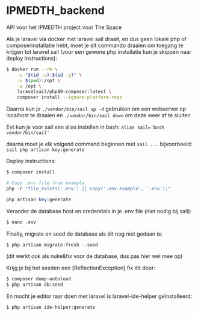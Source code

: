 # IPMEDTH_backend

API voor het IPMEDTH project voor The Space

Als je laravel via docker met laravel sail draait, en dus geen lokale php of composerinstallatie hebt, moet je dit commando draaien om toegang te krijgen tot laravel sail (voor een gewone php installatie kun je skippen naar deploy instructions):

```bash
$ docker run --rm \
    -u "$(id -u):$(id -g)" \
    -v $(pwd):/opt \
    -w /opt \
    laravelsail/php80-composer:latest \
    composer install --ignore-platform-reqs
```

Daarna kun je ```./vendor/bin/sail up -d``` gebruiken om een webserver op localhost te draaien en ```./vendor/bin/sail down``` om deze weer af te sluiten

Evt kun je voor sail een alias instellen in bash: ```alias sail='bash vendor/bin/sail'```

daarna moet je elk volgend command beginnen met ```sail ...``` bijvoorbeeld: ```sail php artisan key:generate```

Deploy instructions:

```bash
$ composer install
```

```php
# Copy .env file from example
php -r "file_exists('.env') || copy('.env.example', '.env');"
```

```php
php artisan key:generate
```

Verander de database host en credentials in je .env file (niet nodig bij sail):
```bash
$ nano .env
```

Finally, migrate en seed de database als dit nog niet gedaan is:
```php
$ php artisan migrate:fresh --seed
```
(dit werkt ook als nuke&fix voor de database, dus pas hier wel mee op)

Krijg je bij het seeden een [ReflectionException] fix dit door:
```bash
$ composer dump-autoload
$ php artisan db:seed
```

En mocht je editor raar doen met laravel is laravel-ide-helper geïnstalleerd:
```bash
$ php artisan ide-helper:generate
```
